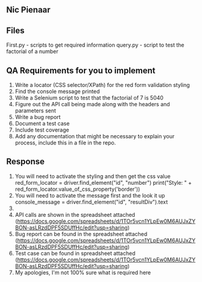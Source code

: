 ## Nic Pienaar

## Files
First.py - scripts to get required information
query.py - script to test the factorial of a number

## QA Requirements for you to implement

1. Write a locator (CSS selector/XPath) for the red form validation styling
2. Find the console message printed
3. Write a Selenium script to test that the factorial of 7 is 5040
4. Figure out the API call being made along with the headers and parameters sent
5. Write a bug report
6. Document a test case
7. Include test coverage
8. Add any documentation that might be necessary to explain your process, include this in a file in the repo.

## Response

1. You will need to activate the styling and then get the css value
red_form_locator = driver.find_element("id", "number")
print("Style: " + red_form_locator.value_of_css_property('border'))
2. You will need to activate the message first and the look it up
console_message = driver.find_element("id", "resultDiv").text
3. 
4. API calls are shown in the spreadsheet attached (https://docs.google.com/spreadsheets/d/1TOr5vcn1YLpEw0M6AUJxZYBON-asLRzdDPF5SDUffHc/edit?usp=sharing)
5. Bug report can be found in the spreadsheet attached (https://docs.google.com/spreadsheets/d/1TOr5vcn1YLpEw0M6AUJxZYBON-asLRzdDPF5SDUffHc/edit?usp=sharing)
6. Test case can be found in spreadsheet attached (https://docs.google.com/spreadsheets/d/1TOr5vcn1YLpEw0M6AUJxZYBON-asLRzdDPF5SDUffHc/edit?usp=sharing)
7. My apologies, I'm not 100% sure what is required here
